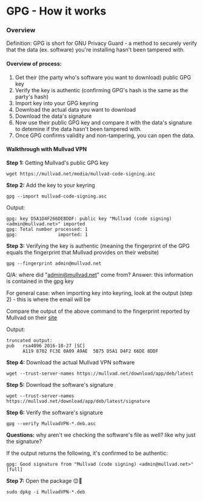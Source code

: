# GPG - How it works

### Overview
Definition: GPG is short for GNU Privacy Guard - a method to securely verify that the data (ex. software) you're installing hasn't been tampered with.

#### Overview of process:
1. Get their (the party who's software you want to download) public GPG key
2. Verify the key is authentic (confirming GPG's hash is the same as the party's hash)
3. Import key into your GPG keyring
4. Download the actual data you want to download
5. Download the data's signature
6. Now use their public GPG key and compare it with the data's signature to detemine if the data hasn't been tampered with.
7. Once GPG confirms validity and non-tampering, you can open the data.

#### Walkthrough with Mullvad VPN

**Step 1:** Getting Mullvad's public GPG key
```shell
wget https://mullvad.net/media/mullvad-code-signing.asc
```

**Step 2:** Add the key to your keyring
```shell
gpg --import mullvad-code-signing.asc
```

Output:
```text
gpg: key D5A1D4F266DE8DDF: public key "Mullvad (code signing) <admin@mullvad.net>" imported
gpg: Total number processed: 1
gpg:               imported: 1
```


**Step 3:** Verifying the key is authentic (meaning the fingerprint of the GPG equals the fingerprint that Mullvad provides on their website)

```shell
gpg --fingerprint admin@mullvad.net
```

Q/A: where did "admin@mullvad.net" come from?
Answer: this information is contained in the gpg key

For general case: when importing key into keyring, look at the output (step 2) - this is where the email will be


Compare the output of the above command to the fingerprint reported by Mullvad on their [site](https://mullvad.net/en/help/verifying-signatures)

Output:
```text
truncated output: 
pub   rsa4096 2016-10-27 [SC]
      A119 8702 FC3E 0A09 A9AE  5B75 D5A1 D4F2 66DE 8DDF
```

**Step 4:** Download the actual Mullvad VPN software
```shell
wget --trust-server-names https://mullvad.net/download/app/deb/latest
```

**Step 5:** Download the software's signature
```shell
wget --trust-server-names https://mullvad.net/download/app/deb/latest/signature
```

**Step 6:** Verify the software's signature
```shell
gpg --verify MullvadVPN-*.deb.asc
```

**Questions:** why aren't we checking the software's file as well? like why just the signature? 

If the output returns the following, it's confirmed to be authentic:
```output
gpg: Good signature from "Mullvad (code signing) <admin@mullvad.net>" [full]
```

**Step 7:** Open the package 😊🚀
```shell
sudo dpkg -i MullvadVPN-*.deb
```